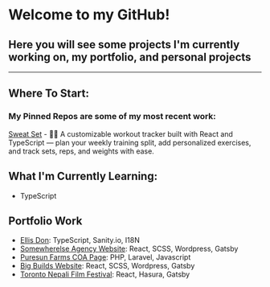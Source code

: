 # Welcome to my GitHub!

## Here you will see some projects I'm currently working on, my portfolio, and personal projects

---

## Where To Start:

### My **Pinned** Repos are some of my most recent work:


[Sweat Set](https://github.com/whoisasey/sweat-set) - 🏋️‍♀️ A customizable workout tracker built with React and TypeScript — plan your weekly training split, add personalized exercises, and track sets, reps, and weights with ease.

## What I'm Currently Learning:

- TypeScript

## Portfolio Work

- [Ellis Don](http://ellisdon.com/): TypeScript, Sanity.io, I18N
- [Somewherelse Agency Website](https://somewherelse.com/): React, SCSS, Wordpress, Gatsby
- [Puresun Farms COA Page](https://puresunfarms.com/coa): PHP, Laravel, Javascript
- [Big Builds Website](https://bigbuilds.ca/): React, SCSS, Wordpress, Gatsby
- [Toronto Nepali Film Festival](https://tnff.ca/): React, Hasura, Gatsby
